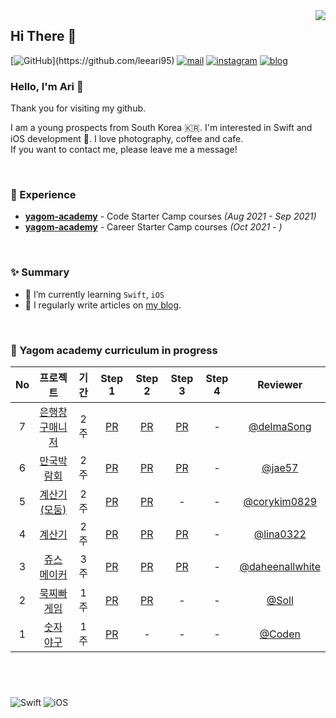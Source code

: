 <img src="https://komarev.com/ghpvc/?username=leeari95&amp;&amp;style=flat-square" align="right">

## Hi There 👋
  [![GitHub](https://img.shields.io/badge/GitHub-%23000000.svg?&amp;style=for-the-badge&amp;logo=GitHub&amp;logoColor=white&amp;)](https://github.com/leeari95) [![mail](https://img.shields.io/badge/mail-%23000000.svg?&amp;style=for-the-badge&amp;logo=iCloud&amp;logoColor=white&amp;color=44BBF8)](mailto:lee_ari95@icloud.com) [![instagram](https://img.shields.io/badge/instagram-%23000000.svg?&amp;style=for-the-badge&amp;logo=instagram&amp;logoColor=white&amp;color=dd2a7b)](https://www.instagram.com/lee_ari95) [![blog](https://img.shields.io/badge/blog-%23000000.svg?&amp;style=for-the-badge&amp;logo=Apple&amp;logoColor=white&amp;color=252A2E)](https://leeari95.tistory.com)
### Hello, I'm Ari 🐥
Thank you for visiting my github.

I am a young prospects from South Korea 🇰🇷. I'm interested in Swift and iOS development . I love photography, coffee and cafe.  
If you want to contact me, please leave me a message!

<br>

### 💫 Experience
- [**yagom-academy**](https://www.yagom-academy.kr/camp/code-starter) - Code Starter Camp courses *(Aug 2021 - Sep 2021)*
- [**yagom-academy**](https://www.yagom-academy.kr/camp/career-starter) - Career Starter Camp courses *(Oct 2021 - )*
<br>

### ✨ Summary

- 🌱 I’m currently learning `Swift`, `iOS`
- 📝 I regularly write articles on [my blog](https://leeari95.tistory.com).

<br>

### 🐻 Yagom academy curriculum in progress
|No|프로젝트|기간|Step 1|Step 2|Step 3|Step 4|Reviewer|
|:--:|:------:|:---:|:------:|:------:|:------:|:------:|:--------:|
|7|[은행창구매니저](https://github.com/leeari95/ios-bank-manager)|2주|[PR](https://github.com/yagom-academy/ios-bank-manager/pull/101)|[PR](https://github.com/yagom-academy/ios-bank-manager/pull/115)|[PR](https://github.com/yagom-academy/ios-bank-manager/pull/128)|-|[@delmaSong](https://github.com/delmaSong)|
|6|[만국박람회](https://github.com/leeari95/ios-exposition-universelle)|2주|[PR](https://github.com/yagom-academy/ios-exposition-universelle/pull/109)|[PR](https://github.com/yagom-academy/ios-exposition-universelle/pull/118)|[PR](https://github.com/yagom-academy/ios-exposition-universelle/pull/127)|-|[@jae57](https://github.com/jae57)|
|5|[계산기(모둠)](https://github.com/Kim-EunsooSilver/ios-calculator-app/tree/Nicholas_Ari_step2)|2주|[PR](https://github.com/yagom-academy/ios-calculator-app/pull/134)|[PR](https://github.com/yagom-academy/ios-calculator-app/pull/149)|-|-|[@corykim0829](https://github.com/corykim0829)|
|4|[계산기](https://github.com/leeari95/ios-calculator-app/tree/4-leeari95)|2주|[PR](https://github.com/yagom-academy/ios-calculator-app/pull/56)|[PR](https://github.com/yagom-academy/ios-calculator-app/pull/87)|[PR](https://github.com/yagom-academy/ios-calculator-app/pull/112)|-|[@lina0322](https://github.com/lina0322)|
|3|[쥬스 메이커](https://github.com/leeari95/ios-juice-maker/tree/4-leeari95)|3주|[PR](https://github.com/yagom-academy/ios-juice-maker/pull/105)|[PR](https://github.com/yagom-academy/ios-juice-maker/pull/119)|[PR](https://github.com/yagom-academy/ios-juice-maker/pull/135)|-|[@daheenallwhite](https://github.com/daheenallwhite)|
|2|[묵찌빠 게임](https://github.com/leeari95/ios-rock-paper-scissors/tree/4-leeari95)|1주|[PR](https://github.com/yagom-academy/ios-rock-paper-scissors/pull/82)|[PR](https://github.com/yagom-academy/ios-rock-paper-scissors/pull/97)|-|-|[@Soll](https://github.com/soll4u)|
|1|[숫자 야구](https://github.com/leeari95/ios-number-baseball/tree/4-leeari95)|1주|[PR](https://github.com/yagom-academy/ios-number-baseball/pull/49)|-|-|-|[@Coden](https://github.com/ictechgy)|

<br>  

#
  
![Swift](https://img.shields.io/badge/Swift-FA7343?style=flat-square&logo=Swift&logoColor=white) ![iOS](https://img.shields.io/badge/iOS-222222?style=flat-square&logo=Apple&logoColor=white)
